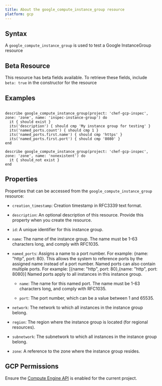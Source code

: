 ```yaml
---
title: About the google_compute_instance_group resource
platform: gcp
---
```


## Syntax
A `google_compute_instance_group` is used to test a Google InstanceGroup resource


## Beta Resource
This resource has beta fields available. To retrieve these fields, include `beta: true` in the constructor for the resource

## Examples
```

describe google_compute_instance_group(project: 'chef-gcp-inspec', zone: 'zone', name: 'inspec-instance-group') do
  it { should exist }
  its('description') { should cmp 'My instance group for testing' }
  its('named_ports.count') { should cmp 1 }
  its('named_ports.first.name') { should cmp 'https' }
  its('named_ports.first.port') { should cmp '8080' }
end

describe google_compute_instance_group(project: 'chef-gcp-inspec', zone: 'zone', name: 'nonexistent') do
  it { should_not exist }
end
```

## Properties
Properties that can be accessed from the `google_compute_instance_group` resource:


  * `creation_timestamp`: Creation timestamp in RFC3339 text format.

  * `description`: An optional description of this resource. Provide this property when you create the resource.

  * `id`: A unique identifier for this instance group.

  * `name`: The name of the instance group. The name must be 1-63 characters long, and comply with RFC1035.

  * `named_ports`: Assigns a name to a port number. For example: {name: "http", port: 80}.  This allows the system to reference ports by the assigned name instead of a port number. Named ports can also contain multiple ports.  For example: [{name: "http", port: 80},{name: "http", port: 8080}]  Named ports apply to all instances in this instance group.

    * `name`: The name for this named port. The name must be 1-63 characters long, and comply with RFC1035.

    * `port`: The port number, which can be a value between 1 and 65535.

  * `network`: The network to which all instances in the instance group belong.

  * `region`: The region where the instance group is located (for regional resources).

  * `subnetwork`: The subnetwork to which all instances in the instance group belong.

  * `zone`: A reference to the zone where the instance group resides.


## GCP Permissions

Ensure the [Compute Engine API](https://console.cloud.google.com/apis/library/compute.googleapis.com/) is enabled for the current project.
